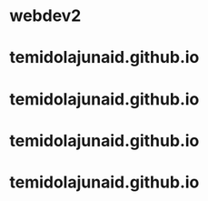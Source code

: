 # webdev2
# temidolajunaid.github.io
# temidolajunaid.github.io
# temidolajunaid.github.io
# temidolajunaid.github.io
